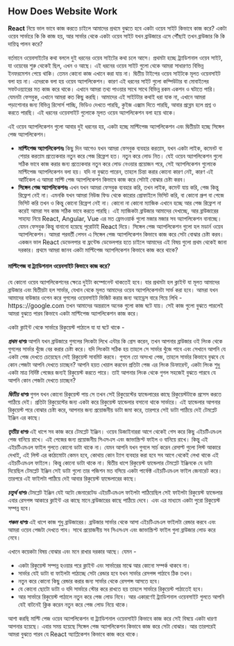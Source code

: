 ## How Does Website Work
**React** নিয়ে ভাল ভাবে কাজ করতে চাইলে আমাদের প্রথমে বুঝতে হবে একটা ওয়েব সাইট কিভাবে কাজ করে? একটা ওয়েব সার্ভারে কি কি কাজ হয়, আর সার্ভার থেকে একটা ওয়েব সাইট যখন ব্রাউজারে এসে পৌঁছাই তখন ব্রাউজার কি কি দায়িত্ব পালন করে?

বর্তমানে ওয়েবসাইটের কথা বললে দুই ধরনের ওয়েব সাইটের কথা চলে আসে। প্রথমটা হচ্ছে ট্র্যাডিশনাল ওয়েব সাইট, যা ওয়েবের শুরু থেকেই ছিল, এখন ও আছে। এই ধরনের ওয়েব সাইট গুলো থেকে আমরা সাধারণত বিভিন্ন ইনফরমেশন পেয়ে থাকি। তেমন কোনো কাজ এখানে করা যায় না। দ্বিতীয় টাইপের ওয়েব সাইটকে মূলত ওয়েবসাইট বলা হয় না। এদেরকে বলা হয় ওয়েব অ্যাপলিকেশন। কারণ এই ধরনের সাইট গুলো কম্পিউটার বা মোবাইলের সফটওয়্যারের মত কাজ করে থাকে। এখানে আমরা তথ্য পাওয়ার সাথে সাথে বিভিন্ন রকম একশন ও ঘটাতে পারি। যেমনটা ফেসবুক, এখানে আমরা কত কিছু করছি। আমাদের এই সাইটটার কথাই ধরা যাক না, এখানে আমরা পড়াশোনার জন্য বিভিন্ন রিসোর্স পাচ্ছি, ভিডিও দেখতে পারছি, কুইজ এক্সাম দিতে পারছি, আবার প্রব্লেম হলে প্রশ্ন ও করতে পারছি। এই ধরনের ওয়েবসাইট গুলোকে মূলত ওয়েব অ্যাপলিকেশন বলা হয়ে থাকে।

এই ওয়েব অ্যাপলিকেশন গুলো আবার দুই ধরনের হয়, একটা হচ্ছে মাল্টিপেজ অ্যাপলিকেশন এবং দ্বিতীয়টা হচ্ছে সিঙ্গেল পেজ অ্যাপলিকেশন।

- **মাল্টিপেজ অ্যাপলিকেশনঃ** কিছু দিন আগেও যখন আমরা ফেসবুক ব্যবহার করতাম, যখন একটা লাইক, কমেনট বা শেয়ার করতাম প্রত্যেকবার নতুন করে পেজ রিফ্রেশ হত। নতুন করে লোড নিত। যেই ওয়েব অ্যাপলিকেশন গুলো সঠিক ভাবে কাজ করার জন্য প্রত্যেকবার নতুন করে লোড নেওয়ার প্রয়োজন পরে, সেই অ্যাপলিকেশন গুলোকে মাল্টিপেজ অ্যাপলিকেশন বলা হয়। যদি না বুঝতে পারেন, তাহলে চিন্তা করার কোনো কারণ নেই, কারণ এই আর্টিকেল এ আমরা মাল্টি পেজ অ্যাপলিকেশন কিভাবে কাজ করে সেটাই বোঝার চেষ্টা করব।
- **সিঙ্গেল পেজ অ্যাপলিকেশনঃ** এখন  যখন আমরা ফেসবুক ব্যবহার করি, তখন লাইক, কমেন্ট যায় করি, পেজ কিন্তু রিফ্রেশ নেই না। এমনকি যখন আমরা নিউজ ফিড থেকে কারোর প্রোফাইলে ভিসিট করি, বা কোনো গ্রুপ বা পেজে ভিসিট করি তখন ও কিন্তু কোনো রিফ্রেশ নেই না। কোনো না কোনো ম্যাজিক এখানে হচ্ছে আর পেজ রিফ্রেশ না করেই আমরা সব কাজ সঠিক ভাবে করতে পারছি। এই ম্যাজিকটা ব্রাউজার আমাদের দেখাচ্ছে, আর ব্রাউজারের সাহায্য নিয়ে React, Angular, Vue এর মত ফ্রেমওয়ার্ক গুলো মজার মজার সব অ্যাপলিকেশন বানাচ্ছে। যেমন ফেসবুক কিন্তু বানানো হয়েছে পুরোটাই React দিয়ে। সিঙ্গেল পেজ অ্যাপলিকেশন গুলো হল মডার্ন ওয়েব অ্যাপলিকেশন। আমরা পরবর্তী লেসন এ সিঙ্গেল পেজ অ্যাপলিকেশন কিভাবে কাজ করে সেটা বোঝার চেষ্টা করব।
একজন ভাল React ডেভেলপার বা ফ্রন্টেন্ড ডেভেলপার হতে চাইলে আমাদের এই বিষয় গুলো প্রথম থেকেই জানা দরকার। প্রথমে আমরা জানব একটা মাল্টিপেজ অ্যাপলিকেশন কিভাবে কাজ করে থাকে?

#### মাল্টিপেজ বা ট্র্যাডিশনাল ওয়েবসাইট কিভাবে কাজ করে?
যে কোনো ওয়েব অ্যাপলিকেশনের ক্ষেত্রে দুইটা কম্পোনেন্ট থাকতেই হবে। যার প্রথমটা হল ক্লাইন্ট যা মূলত আমাদের ব্রাউজার এবং দ্বিতীয়টা হল সার্ভার, যেখান থেকে মূলত আমাদের ওয়েব অ্যাপলিকেশনটা সার্ভ করা হবে। আমরা যখন আমাদের বাউজার ওপেন করে গুগলের ওয়েবসাইট ভিজিট করার জন্য অ্যাড্রেস বারে গিয়ে লিখি - https:://google.com তখন আমাদের অন্তরালে অনেক গুলো কাজ ঘটে যায়। সেই কাজ গুলো বুঝতে পারলেই আমরা বুঝতে পারব কিভাবে একটা মাল্টিপেজ অ্যাপলিকেশন কাজ করে।

একটা ক্লাইন্ট থেকে সার্ভারে রিকুয়েস্ট পাঠালে যা যা ঘটে থাকে -

**_প্রথম ধাপঃ_** আপনি যখন ব্রাউজারে গুগলের লিংকটা লিখে এন্টার কি প্রেস করেন, তখন আপনার ব্রাউজার ওই লিংক থেকে গুগলের সার্ভার খুঁজে বের করার চেষ্টা করে। যদি লিংকটা সঠিক হয় তাহলে সে সার্ভার খুঁজে পাবে এবং সেখানে আপনি যে একটা পেজ দেখতে চেয়েছেন সেই রিকুয়েস্ট সাবমিট করবে। গুগলে তো অসংখ্য পেজ, তাহলে সার্ভার কিভাবে বুঝবে যে কোন পেজটা আপনি দেখতে চাচ্ছেন? আপনি হয়ত খেয়াল করবেন প্রতিটা পেজ এর লিংক ডিফারেন্ট, একটা লিংক শুধু একটা মাত্র নির্দিষ্ট পেজের জন্যই রিকুয়েস্ট করতে পারে। তাই আপনার লিংক থেকে গুগল সহজেই বুঝতে পারবে যে আপনি কোন পেজটা দেখতে চাচ্ছেন?

**_দ্বিতীয় ধাপঃ_** গুগল যখন কোনো রিকুয়েস্ট পায় সে তখন সেই রিকুয়েস্টের হ্যান্ডেলারের কাছে রিকুয়েস্টটাকে প্রসেস করতে পাঠিয়ে দেই। প্রতিটা রিকুয়েস্টের জন্য একটা করে রিকুয়েস্ট হ্যান্ডেলার বসানো থাকে সার্ভারে। এই হ্যান্ডেলার আপনার রিকুয়েস্ট পরে বোঝার চেষ্টা করে, আপনার জন্য প্রয়োজনীয় ডাটা জমা করে, তারপরে সেই ডাটা পাঠিয়ে দেই টেমপ্লেট ইঞ্জিন এর কাছে।

**_তৃতীয় ধাপঃ_** এই ধাপে সব কাজ করে টেমপ্লেট ইঞ্জিন। ওয়েব ডিজাইনাররা আগে থেকেই গেস করে কিছু এইচটিএমএল পেজ বানিয়ে রাখে। এই পেজের জন্য প্রয়োজনীয় সিএসএস এবং জাভাস্ক্রিপ্ট ফাইল ও বানিয়ে রাখে। কিন্তু এই এইচটিএমএল ফাইল গুলতে কোনো ডাটা থাকে না। যেমন আপনি যখন গুগলে সার্চ করেন রেসাল্ট গুলো লিস্ট আকারে দেখাই, এই লিস্ট এর কাঠামোটা কেমন হবে, কোথায় কোন ট্যাগ ব্যবহার করা হবে সব আগে থেকেই লেখা থাকে এই এইচটিএমএল ফাইলে। কিন্তু কোনো ডাটা থাকে না। দ্বিতীয় ধাপে রিকুয়েস্ট হ্যান্ডেলার টেমপ্লেট ইঞ্জিনকে যে ডাটা দিয়েছিল টেমপ্লেট ইঞ্জিন সেই ডাটা গুলো তার পজিশন মত বসিয়ে একটা পার্ফেক্ট এইচটিএমএল ফাইল জেনারেট করে। তারপরে এই ফাইলটা পাঠিয়ে দেই আবার রিকুয়েস্ট হ্যান্ডেলারের কাছে।

**_চতুর্থ ধাপঃ_** টেমপ্লেট ইঞ্জিন যেই অটো জেনারেটেড এইচটিএমএল ফাইলটা পাঠিয়েছিল সেই ফাইলটা রিকুয়েস্ট হ্যান্ডেলার এবার রেসপন্স আকারে ক্লাইন্ট এর কাছে মানে ব্রাউজারের কাছে পাঠিয়ে দেবে। এবং এর মাধ্যমে একটা পুরো রিকুয়েস্ট সম্পন্ন হবে।

**_পঞ্চম ধাপঃ_** এই ধাপে কাজ শুধু ব্রাউজারের। ব্রাউজার সার্ভার থেকে আসা এইচটিএমএল ফাইলটা রেন্ডার করবে এবং আমরা ওয়েব পেজটা দেখতে পাব। সাথে প্রয়োজনীয় সব সিএসএস এবং জাভাস্ক্রিপ্ট ফাইল গুলা ব্রাউজার লোড করে নেবে।

এখানে কয়েকটা বিষয় বোঝার এবং মনে রাখার দরকার আছে। যেমন -

- একটা রিকুয়েস্ট সম্পন্ন হওয়ার পরে ক্লাইন্ট এবং সার্ভারের মাঝে আর কোনো সম্পর্ক থাকবে না।
- সার্ভার যেই ডাটা বা ফাইলটা পাঠাচ্ছে সেটা রেন্ডার হবে যখন সার্ভার রেসপন্স পাঠাবে ঠিক তখন।
- নতুন করে কোনো কিছু রেন্ডার করার জন্য সার্ভার থেকে রেসপন্স আসতে হবে।
- যে কোনো ছোটো ডাটা ও যদি সার্ভারে স্টোর করে রাখতে হয় তাহলে সার্ভারে রিকুয়েস্ট পাঠাতেই হবে।
- আর সার্ভারে রিকুয়েস্ট পাঠালে নতুন করে পেজ লোড নিবে। আর একারণেই ট্র্যাডিশনাল ওয়েবসাইট গুলতে আপনি যেই বাটনেই ক্লিক করেন নতুন করে পেজ লোড নিয়ে থাকে।

আশা করছি মাল্টি পেজ ওয়েব অ্যাপলিকেশন বা ট্র্যাডিশনাল ওয়েবসাইট কিভাবে কাজ করে সেই বিষয়ে একটা ধারণা আপনার হয়েছে। এবার সময় হয়েছে সিঙ্গেল পেজ অ্যাপলিকেশন কিভাবে কাজ করে সেটা বোঝার। আর তারপরেই আমরা বুঝতে পারব যে React অ্যাপ্লিকেশন কিভাবে কাজ করে থাকে।
